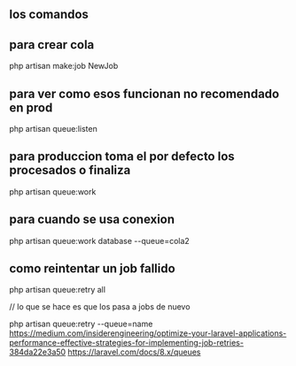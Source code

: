 ## los comandos

## para crear cola

php artisan make:job NewJob

## para ver como esos funcionan no recomendado en prod

php artisan queue:listen

## para produccion toma el por defecto los procesados o finaliza

php artisan queue:work 

## para cuando se usa conexion

php artisan queue:work database --queue=cola2

## como reintentar un job fallido

php artisan queue:retry all

// lo que se hace es que los pasa a jobs de nuevo

php artisan queue:retry --queue=name
https://medium.com/insiderengineering/optimize-your-laravel-applications-performance-effective-strategies-for-implementing-job-retries-384da22e3a50
https://laravel.com/docs/8.x/queues

